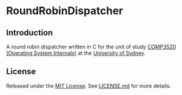 RoundRobinDispatcher
====================

Introduction
------------
A round robin dispatcher written in C for the unit of study
[COMP3520 (Operating System Internals)][comp3520] at the
[University of Sydney][usyd].

License
-------
Released under the [MIT License][mit]. See [LICENSE.md](LICENSE.md) for more
details.


[comp3520]: <http://sydney.edu.au/courses/uos/COMP3520/operating-systems-internals>
[mit]: <http://opensource.org/licenses/MIT>
[usyd]: <http://sydney.edu.au>
